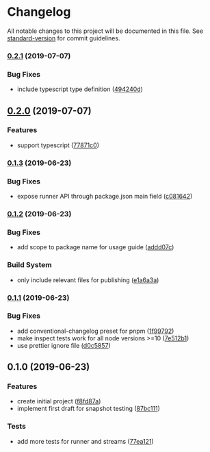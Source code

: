 # Changelog

All notable changes to this project will be documented in this file. See [standard-version](https://github.com/conventional-changelog/standard-version) for commit guidelines.

### [0.2.1](https://github.com/krieselreihe/natr/compare/v0.2.0...v0.2.1) (2019-07-07)


### Bug Fixes

* include typescript type definition ([494240d](https://github.com/krieselreihe/natr/commit/494240d))



## [0.2.0](https://github.com/krieselreihe/natr/compare/v0.1.3...v0.2.0) (2019-07-07)


### Features

* support typescript ([77871c0](https://github.com/krieselreihe/natr/commit/77871c0))



### [0.1.3](https://github.com/krieselreihe/natr/compare/v0.1.2...v0.1.3) (2019-06-23)


### Bug Fixes

* expose runner API through package.json main field ([c081642](https://github.com/krieselreihe/natr/commit/c081642))



### [0.1.2](https://github.com/krieselreihe/natr/compare/v0.1.1...v0.1.2) (2019-06-23)


### Bug Fixes

* add scope to package name for usage guide ([addd07c](https://github.com/krieselreihe/natr/commit/addd07c))


### Build System

* only include relevant files for publishing ([e1a6a3a](https://github.com/krieselreihe/natr/commit/e1a6a3a))



### [0.1.1](https://github.com/krieselreihe/natr/compare/v0.1.0...v0.1.1) (2019-06-23)


### Bug Fixes

* add conventional-changelog preset for pnpm ([1f99792](https://github.com/krieselreihe/natr/commit/1f99792))
* make inspect tests work for all node versions >=10 ([7e512b1](https://github.com/krieselreihe/natr/commit/7e512b1))
* use prettier ignore file ([d0c5857](https://github.com/krieselreihe/natr/commit/d0c5857))



## 0.1.0 (2019-06-23)


### Features

* create initial project ([f8fd87a](https://github.com/krieselreihe/natr/commit/f8fd87a))
* implement first draft for snapshot testing ([87bc111](https://github.com/krieselreihe/natr/commit/87bc111))


### Tests

* add more tests for runner and streams ([77ea121](https://github.com/krieselreihe/natr/commit/77ea121))
